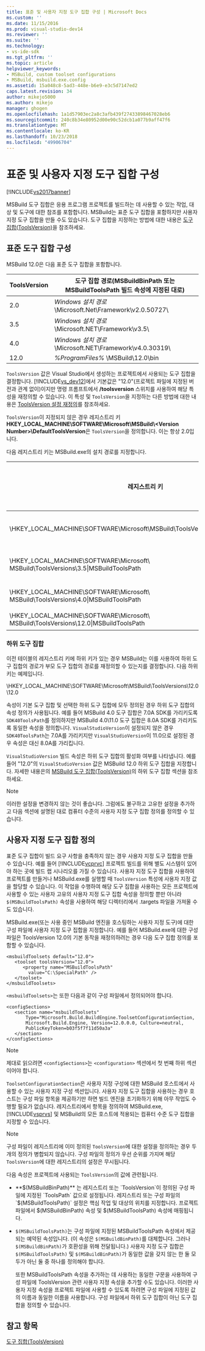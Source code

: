 ```yaml
---
title: 표준 및 사용자 지정 도구 집합 구성 | Microsoft Docs
ms.custom: ''
ms.date: 11/15/2016
ms.prod: visual-studio-dev14
ms.reviewer: ''
ms.suite: ''
ms.technology:
- vs-ide-sdk
ms.tgt_pltfrm: ''
ms.topic: article
helpviewer_keywords:
- MSBuild, custom toolset configurations
- MSBuild, msbuild.exe.config
ms.assetid: 15a048c8-5ad3-448e-b6e9-e3c5d7147ed2
caps.latest.revision: 34
author: mikejo5000
ms.author: mikejo
manager: ghogen
ms.openlocfilehash: 1a1d57903ec2a8c3afb439f27433898467028eb6
ms.sourcegitcommit: 240c8b34e80952d00e90c52dcb1a077b9aff47f6
ms.translationtype: MT
ms.contentlocale: ko-KR
ms.lasthandoff: 10/23/2018
ms.locfileid: "49906704"
---
```

# <a name="standard-and-custom-toolset-configurations"></a>표준 및 사용자 지정 도구 집합 구성
[!INCLUDE[vs2017banner](../includes/vs2017banner.md)]


MSBuild 도구 집합은 응용 프로그램 프로젝트를 빌드하는 데 사용할 수 있는 작업, 대상 및 도구에 대한 참조를 포함합니다. MSBuild는 표준 도구 집합을 포함하지만 사용자 지정 도구 집합을 만들 수도 있습니다. 도구 집합을 지정하는 방법에 대한 내용은 [도구 집합(ToolsVersion)](../msbuild/msbuild-toolset-toolsversion.md)을 참조하세요.  

## <a name="standard-toolset-configurations"></a>표준 도구 집합 구성  
 MSBuild 12.0은 다음 표준 도구 집합을 포함합니다.  


| ToolsVersion | 도구 집합 경로(MSBuildBinPath 또는 MSBuildToolsPath 빌드 속성에 지정된 대로) |
|--------------|--------------------------------------------------------------------------------------|
|     2.0      |           *Windows 설치 경로*\Microsoft.Net\Framework\v2.0.50727\            |
|     3.5      |              *Windows 설치 경로*\Microsoft.NET\Framework\v3.5\               |
|     4.0      |           *Windows 설치 경로*\Microsoft.NET\Framework\v4.0.30319\            |
|     12.0     |                          *%ProgramFiles%* \MSBuild\12.0\bin                           |

 `ToolsVersion` 값은 Visual Studio에서 생성하는 프로젝트에서 사용되는 도구 집합을 결정합니다. [!INCLUDE[vs_dev12](../includes/vs-dev12-md.md)]에서 기본값은 "12.0"(프로젝트 파일에 지정된 버전과 관계 없이)이지만 명령 프롬프트에서 **/toolsversion** 스위치를 사용하여 해당 특성을 재정의할 수 있습니다. 이 특성 및 `ToolsVersion`을 지정하는 다른 방법에 대한 내용은 [ToolsVersion 설정 재정의](../msbuild/overriding-toolsversion-settings.md)를 참조하세요.  

 `ToolsVersion`이 지정되지 않은 경우 레지스트리 키 **HKEY_LOCAL_MACHINE\SOFTWARE\Microsoft\MSBuild\\<Version Number\>\DefaultToolsVersion**은 `ToolsVersion`을 정의합니다. 이는 항상 2.0입니다.  

 다음 레지스트리 키는 MSBuild.exe의 설치 경로를 지정합니다.  

|레지스트리 키|키 이름|문자열 키 값|  
|------------------|--------------|----------------------|  
|\HKEY_LOCAL_MACHINE\SOFTWARE\Microsoft\MSBuild\ToolsVersions\2.0\|MSBuildToolsPath|.NET Framework 2.0 설치 경로|  
|\HKEY_LOCAL_MACHINE\SOFTWARE\Microsoft\ MSBuild\ToolsVersions\3.5\|MSBuildToolsPath|.NET Framework 3.5 설치 경로|  
|\HKEY_LOCAL_MACHINE\SOFTWARE\Microsoft\ MSBuild\ToolsVersions\4.0\|MSBuildToolsPath|.NET Framework 4 설치 경로|  
|\HKEY_LOCAL_MACHINE\SOFTWARE\Microsoft\ MSBuild\ToolsVersions\12.0\|MSBuildToolsPath|MSBuild 설치 경로|  

### <a name="sub-toolsets"></a>하위 도구 집합  
 이전 테이블의 레지스트리 키에 하위 키가 있는 경우 MSBuild는 이를 사용하여 하위 도구 집합의 경로가 부모 도구 집합의 경로를 재정의할 수 있는지를 결정합니다. 다음 하위 키는 예제입니다.  

 \HKEY_LOCAL_MACHINE\SOFTWARE\Microsoft\MSBuild\ToolsVersions\12.0\12.0  

 속성이 기본 도구 집합 및 선택한 하위 도구 집합에 모두 정의된 경우 하위 도구 집합의 속성 정의가 사용됩니다. 예를 들어 MSBuild 4.0 도구 집합은 7.0A SDK를 가리키도록 `SDK40ToolsPath`를 정의하지만 MSBuild 4.0\11.0 도구 집합은 8.0A SDK를 가리키도록 동일한 속성을 정의합니다. `VisualStudioVersion`이 설정되지 않은 경우 `SDK40ToolsPath`는 7.0A를 가리키지만 `VisualStudioVersion`이 11.0으로 설정된 경우 속성은 대신 8.0A를 가리킵니다.  

 `VisualStudioVersion` 빌드 속성은 하위 도구 집합의 활성화 여부를 나타냅니다. 예를 들어 "12.0"의 `VisualStudioVersion` 값은 MSBuild 12.0 하위 도구 집합을 지정합니다. 자세한 내용은의 [MSBuild 도구 집합(ToolsVersion)](../msbuild/msbuild-toolset-toolsversion.md)의 하위 도구 집합 섹션을 참조하세요.  

> [!NOTE]
>  이러한 설정을 변경하지 않는 것이 좋습니다. 그럼에도 불구하고 고유한 설정을 추가하고 다음 섹션에 설명된 대로 컴퓨터 수준의 사용자 지정 도구 집합 정의를 정의할 수 있습니다.  

## <a name="custom-toolset-definitions"></a>사용자 지정 도구 집합 정의  
 표준 도구 집합이 빌드 요구 사항을 충족하지 않는 경우 사용자 지정 도구 집합을 만들 수 있습니다. 예를 들어 [!INCLUDE[vcprvc](../includes/vcprvc-md.md)] 프로젝트 빌드를 위해 별도 시스템이 있어야 하는 곳에 빌드 랩 시나리오를 가질 수 있습니다. 사용자 지정 도구 집합을 사용하여 프로젝트를 만들거나 MSBuild.exe를 실행할 때 `ToolsVersion` 특성에 사용자 지정 값을 할당할 수 있습니다. 이 작업을 수행하여 해당 도구 집합을 사용하는 모든 프로젝트에 사용할 수 있는 사용자 고유의 사용자 지정 도구 집합 속성을 정의할 뿐만 아니라 `$(MSBuildToolsPath)` 속성을 사용하여 해당 디렉터리에서 .targets 파일을 가져올 수도 있습니다.  

 MSBuild.exe(또는 사용 중인 MSBuild 엔진을 호스팅하는 사용자 지정 도구)에 대한 구성 파일에 사용자 지정 도구 집합을 지정합니다. 예를 들어 MSBuild.exe에 대한 구성 파일은 ToolsVersion 12.0의 기본 동작을 재정의하려는 경우 다음 도구 집합 정의를 포함할 수 있습니다.  

```  
<msbuildToolsets default="12.0">  
   <toolset toolsVersion="12.0">  
      <property name="MSBuildToolsPath"   
        value="C:\SpecialPath" />  
   </toolset>  
</msbuildToolsets>  
```  

 `<msbuildToolsets>`는 또한 다음과 같이 구성 파일에서 정의되어야 합니다.  

```  
<configSections>  
   <section name="msbuildToolsets"         
       Type="Microsoft.Build.BuildEngine.ToolsetConfigurationSection,   
       Microsoft.Build.Engine, Version=12.0.0.0, Culture=neutral,   
       PublicKeyToken=b03f5f7f11d50a3a"  
   </section>  
</configSections>  
```  

> [!NOTE]
>  제대로 읽으려면 `<configSections>`는 `<configuration>` 섹션에서 첫 번째 하위 섹션이어야 합니다.  

 `ToolsetConfigurationSection`은 사용자 지정 구성에 대한 MSBuild 호스트에서 사용할 수 있는 사용자 지정 구성 섹션입니다. 사용자 지정 도구 집합을 사용하는 경우 호스트는 구성 파일 항목을 제공하기만 하면 빌드 엔진을 초기화하기 위해 아무 작업도 수행할 필요가 없습니다. 레지스트리에서 항목을 정의하여 MSBuild.exe, [!INCLUDE[vsprvs](../includes/vsprvs-md.md)] 및 MSBuild의 모든 호스트에 적용되는 컴퓨터 수준 도구 집합을 지정할 수 있습니다.  

> [!NOTE]
>  구성 파일이 레지스트리에 이미 정의된 `ToolsVersion`에 대한 설정을 정의하는 경우 두 개의 정의가 병합되지 않습니다. 구성 파일의 정의가 우선 순위를 가지며 해당 `ToolsVersion`에 대한 레지스트리의 설정은 무시됩니다.  

 다음 속성은 프로젝트에 사용되는 `ToolsVersion`의 값에 관련됩니다.  

- **$(MSBuildBinPath)** 는 레지스트리 또는 `ToolsVersion`이 정의된 구성 파일에 지정된 `ToolsPath` 값으로 설정됩니다. 레지스트리 또는 구성 파일의 `$(MSBuildToolsPath)` 설정은 핵심 작업 및 대상의 위치를 지정합니다. 프로젝트 파일에서 $(MSBuildBinPath) 속성 및 $(MSBuildToolsPath) 속성에 매핑됩니다.  

- `$(MSBuildToolsPath)`는 구성 파일에 지정된 MSBuildToolsPath 속성에서 제공되는 예약된 속성입니다. (이 속성은 `$(MSBuildBinPath)`를 대체합니다. 그러나 `$(MSBuildBinPath)`가 호환성을 위해 전달됩니다.) 사용자 지정 도구 집합은 `$(MSBuildToolsPath)` 및 `$(MSBuildBinPath)`가 동일한 값을 갖지 않는 한 둘 모두가 아닌 둘 중 하나를 정의해야 합니다.  

  또한 MSBuildToolsPath 속성을 추가하는 데 사용하는 동일한 구문을 사용하여 구성 파일에 ToolsVersion 관련 사용자 지정 속성을 추가할 수도 있습니다. 이러한 사용자 지정 속성을 프로젝트 파일에 사용할 수 있도록 하려면 구성 파일에 지정된 값의 이름과 동일한 이름을 사용합니다. 구성 파일에서 하위 도구 집합이 아닌 도구 집합을 정의할 수 있습니다.  

## <a name="see-also"></a>참고 항목  
 [도구 집합(ToolsVersion)](../msbuild/msbuild-toolset-toolsversion.md)



